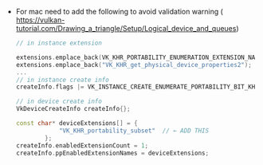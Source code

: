 - For mac need to add the following to avoid validation warning ( https://vulkan-tutorial.com/Drawing_a_triangle/Setup/Logical_device_and_queues)
    ```cpp
   // in instance extension
  
  extensions.emplace_back(VK_KHR_PORTABILITY_ENUMERATION_EXTENSION_NAME);
  extensions.emplace_back("VK_KHR_get_physical_device_properties2");
   ...
  // in instance create info
  createInfo.flags |= VK_INSTANCE_CREATE_ENUMERATE_PORTABILITY_BIT_KHR;
  
   // in device create info
    VkDeviceCreateInfo createInfo{};
    
    const char* deviceExtensions[] = {
                "VK_KHR_portability_subset"  // ← ADD THIS
            };
    createInfo.enabledExtensionCount = 1;
    createInfo.ppEnabledExtensionNames = deviceExtensions;
    ```